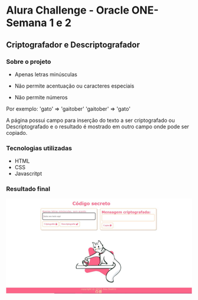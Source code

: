 # Alura Challenge - Oracle ONE- Semana 1 e 2

## Criptografador e Descriptografador

### Sobre o projeto

- Apenas letras minúsculas

- Não permite acentuação ou caracteres especiais
- Não permite números

Por exemplo:
'gato' => 'gaitober'
'gaitober' => 'gato'

A página possui campo para inserção do texto a ser criptografado ou Descriptografado e o resultado é mostrado em outro campo onde pode ser copiado.

### Tecnologias utilizadas

- HTML
- CSS
- Javascritpt

### Resultado final

![imagem](https://github.com/AnaBeat/Codificador-e-descodificador/blob/master/img/codsecreto.JPG)
